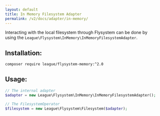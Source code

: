 ```yaml
---
layout: default
title: In Memory Filesystem Adapter
permalink: /v2/docs/adapter/in-memory/
---
```


Interacting with the local filesystem through Flysystem can be done
by using the `League\Flysystem\InMemory\InMemoryFilesystemAdapter`.

## Installation:

```bash
composer require league/flysystem-memory:^2.0
```

## Usage:

```php
// The internal adapter
$adapter = new League\Flysystem\InMemory\InMemoryFilesystemAdapter();

// The FilesystemOperator
$filesystem = new League\Flysystem\Filesystem($adapter);
```

